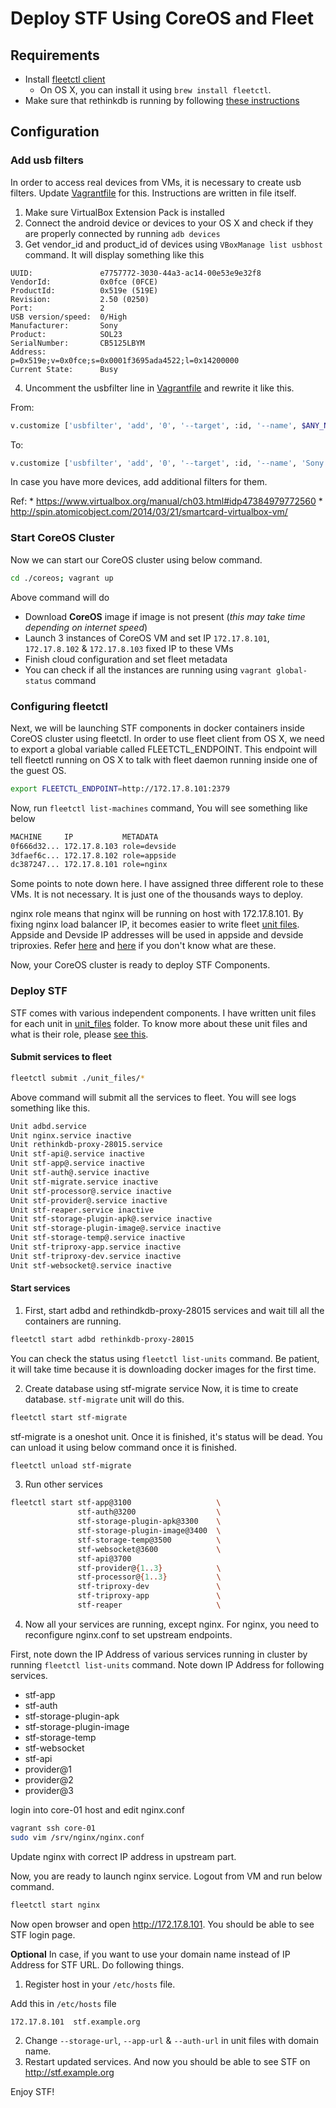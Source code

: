 # Deploy STF Using CoreOS and Fleet

## Requirements
- Install [fleetctl client](https://coreos.com/fleet/docs/latest/launching-containers-fleet.html)
  - On OS X, you can install it using `brew install fleetctl`.
- Make sure that rethinkdb is running by following [these instructions](../README.md#create-rethinkdb-cluster)

## Configuration

### Add usb filters
In order to access real devices from VMs, it is necessary to create usb filters. Update [Vagrantfile](../coreos/Vagrantfile) for this. Instructions are written in file itself.

1. Make sure VirtualBox Extension Pack is installed
2. Connect the android device or devices to your OS X and check if they are properly connected by running `adb devices`
3. Get vendor_id and product_id of devices using `VBoxManage list usbhost` command. It will display something like this

  ```
  UUID:               e7757772-3030-44a3-ac14-00e53e9e32f8
  VendorId:           0x0fce (0FCE)
  ProductId:          0x519e (519E)
  Revision:           2.50 (0250)
  Port:               2
  USB version/speed:  0/High
  Manufacturer:       Sony
  Product:            SOL23
  SerialNumber:       CB5125LBYM
  Address:            p=0x519e;v=0x0fce;s=0x0001f3695ada4522;l=0x14200000
  Current State:      Busy
  ```

4. Uncomment the usbfilter line in [Vagrantfile](../coreos/Vagrantfile) and rewrite it like this.

  From:
  ```sh
  v.customize ['usbfilter', 'add', '0', '--target', :id, '--name', $ANY_NAME, '--vendorid', $VENDOR_ID, '--productid', $PRODUCT_ID]
  ```
  To:
  ```sh
  v.customize ['usbfilter', 'add', '0', '--target', :id, '--name', 'Sony SOL23', '--vendorid', '0x0fce', '--productid', '0x519e']
  ```

  In case you have more devices, add additional filters for them.

  Ref:
    * https://www.virtualbox.org/manual/ch03.html#idp47384979772560
    * http://spin.atomicobject.com/2014/03/21/smartcard-virtualbox-vm/

### Start CoreOS Cluster

Now we can start our CoreOS cluster using below command.

```sh
cd ./coreos; vagrant up
```

Above command will do
- Download **CoreOS** image if image is not present (*this may take time depending on internet speed*)
- Launch 3 instances of CoreOS VM and set IP `172.17.8.101`, `172.17.8.102` & `172.17.8.103` fixed IP to these VMs
- Finish cloud configuration and set fleet metadata
- You can check if all the instances are running using `vagrant global-status` command


### Configuring fleetctl
Next, we will be launching STF components in docker containers inside CoreOS cluster using fleetctl. In order to use fleet client from OS X, we need to export a global variable called FLEETCTL_ENDPOINT. This endpoint will tell fleetctl running on OS X to talk with fleet daemon running inside one of the guest OS.

```sh
export FLEETCTL_ENDPOINT=http://172.17.8.101:2379
```

Now, run `fleetctl list-machines` command, You will see something like below

```sh
MACHINE     IP           METADATA
0f666d32... 172.17.8.103 role=devside
3dfaef6c... 172.17.8.102 role=appside
dc387247... 172.17.8.101 role=nginx
```

Some points to note down here. I have assigned three different role to these VMs. It is not necessary. It is just one of the thousands ways to deploy.

nginx role means that nginx will be running on host with 172.17.8.101. By fixing nginx load balancer IP, it becomes easier to write fleet [unit files](../coreos/unit_files). Appside and Devside IP addresses will be used in appside and devside triproxies. Refer [here](https://github.com/openstf/stf/blob/master/doc/DEPLOYMENT.md#stf-triproxy-appservice) and [here](https://github.com/openstf/stf/blob/master/doc/DEPLOYMENT.md#stf-triproxy-devservice) if you don't know what are these.

Now, your CoreOS cluster is ready to deploy STF Components.

### Deploy STF
STF comes with various independent components. I have written unit files for each unit in [unit_files](../coreos/unit_files) folder. To know more about these unit files and what is their role, please [see this](https://github.com/openstf/stf/blob/master/doc/DEPLOYMENT.md).

#### Submit services to fleet

```sh
fleetctl submit ./unit_files/*
```

Above command will submit all the services to fleet. You will see logs something like this.

```sh
Unit adbd.service
Unit nginx.service inactive
Unit rethinkdb-proxy-28015.service
Unit stf-api@.service inactive
Unit stf-app@.service inactive
Unit stf-auth@.service inactive
Unit stf-migrate.service inactive
Unit stf-processor@.service inactive
Unit stf-provider@.service inactive
Unit stf-reaper.service inactive
Unit stf-storage-plugin-apk@.service inactive
Unit stf-storage-plugin-image@.service inactive
Unit stf-storage-temp@.service inactive
Unit stf-triproxy-app.service inactive
Unit stf-triproxy-dev.service inactive
Unit stf-websocket@.service inactive
```

#### Start services

1. First, start adbd and rethindkdb-proxy-28015 services and wait till all the containers are running.
  ```sh
  fleetctl start adbd rethinkdb-proxy-28015
  ```

  You can check the status using `fleetctl list-units` command. Be patient, it will take time because it is downloading docker images for the first time.

2. Create database using stf-migrate service
  Now, it is time to create database. `stf-migrate` unit will do this.

  ```sh
  fleetctl start stf-migrate
  ```

  stf-migrate is a oneshot unit. Once it is finished, it's status will be dead. You can unload it using below command once it is finished.

  ```sh
  fleetctl unload stf-migrate
  ```

3. Run other services
  ```sh
  fleetctl start stf-app@3100                   \
                 stf-auth@3200                  \
                 stf-storage-plugin-apk@3300    \
                 stf-storage-plugin-image@3400  \
                 stf-storage-temp@3500          \
                 stf-websocket@3600             \
                 stf-api@3700
                 stf-provider@{1..3}            \
                 stf-processor@{1..3}           \
                 stf-triproxy-dev               \
                 stf-triproxy-app               \
                 stf-reaper                     \
  ```

4. Now all your services are running, except nginx. For nginx, you need to reconfigure nginx.conf to set upstream endpoints.

  First, note down the IP Address of various services running in cluster by running `fleetctl list-units` command. Note down IP Address for following services.
  - stf-app
  - stf-auth
  - stf-storage-plugin-apk
  - stf-storage-plugin-image
  - stf-storage-temp
  - stf-websocket
  - stf-api
  - provider@1
  - provider@2
  - provider@3

  login into core-01 host and edit nginx.conf

  ```sh
  vagrant ssh core-01
  sudo vim /srv/nginx/nginx.conf
  ```
  Update nginx with correct IP address in upstream part.

  Now, you are ready to launch nginx service. Logout from VM and run below command.

  ```sh
  fleetctl start nginx
  ```

Now open browser and open http://172.17.8.101. You should be able to see STF login page.

**Optional** In case, if you want to use your domain name instead of IP Address for STF URL. Do following things.

1. Register host in your `/etc/hosts` file.

  Add this in `/etc/hosts` file

  ```
  172.17.8.101  stf.example.org
  ```

2. Change `--storage-url`, `--app-url` & `--auth-url` in unit files with domain name.
3. Restart updated services. And now you should be able to see STF on http://stf.example.org

Enjoy STF!
